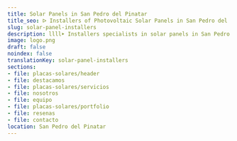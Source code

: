 ```yaml
---
title: Solar Panels in San Pedro del Pinatar
title_seo: ᐅ Installers of Photovoltaic Solar Panels in San Pedro del Pinatar
slug: solar-panel-installers
description: llll➤ Installers specialists in solar panels in San Pedro del Pinatar. Sustainable and efficient solutions. Best techniques and competitive prices ✅ Contact us!
image: logo.png
draft: false
noindex: false
translationKey: solar-panel-installers
sections:
- file: placas-solares/header
- file: destacamos
- file: placas-solares/servicios
- file: nosotros
- file: equipo
- file: placas-solares/portfolio
- file: resenas
- file: contacto
location: San Pedro del Pinatar
---
```

